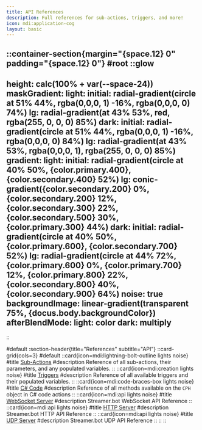 ```yaml
---
title: API References
description: Full references for sub-actions, triggers, and more!
icon: mdi:application-cog
layout: basic
---
```


::container-section{margin="{space.12} 0" padding="{space.12} 0"}
#root
  ::glow
  ---
  height: calc(100% + var(--space-24))
  maskGradient:
    light:
      initial: radial-gradient(circle at 51% 44%, rgba(0,0,0, 1) -16%, rgba(0,0,0, 0) 74%)
      lg: radial-gradient(at 43% 53%, red, rgba(255, 0, 0, 0) 85%)
    dark:
      initial: radial-gradient(circle at 51% 44%, rgba(0,0,0, 1) -16%, rgba(0,0,0, 0) 84%)
      lg: radial-gradient(at 43% 53%, rgba(0,0,0, 1), rgba(255, 0, 0, 0) 85%)
  gradient:
    light:
      initial: radial-gradient(circle at 40% 50%, {color.primary.400}, {color.secondary.400} 52%)
      lg: conic-gradient({color.secondary.200} 0%, {color.secondary.200} 12%, {color.secondary.300} 22%, {color.secondary.500} 30%, {color.primary.300} 44%)
    dark:
      initial: radial-gradient(circle at 40% 50%, {color.primary.600}, {color.secondary.700} 52%)
      lg: radial-gradient(circle at 44% 72%, {color.primary.600} 0%, {color.primary.700} 12%, {color.primary.800} 22%, {color.secondary.800} 40%, {color.secondary.900} 64%)
  noise: true
  backgroundImage: linear-gradient(transparent 75%, {docus.body.backgroundColor})
  afterBlendMode:
    light: color
    dark: multiply
  ---
  ::

#default
  :section-header{title="References" subtitle="API"}
  ::card-grid{cols=3}
  #default
    ::card{icon=mdi:lightning-bolt-outline lights noise}
    #title
    [Sub-Actions](/api/sub-actions)
    #description
    Reference of all sub-actions, their parameters, and any populated variables.
    ::
    ::card{icon=mdi:creation lights noise}
    #title
    [Triggers](/api/triggers)
    #description
    Reference of all available triggers and their populated variables.
    ::
    ::card{icon=mdi:code-braces-box lights noise}
    #title
    [C# Code](/api/csharp)
    #description
    Reference of all methods available on the `CPH` object in C# code actions
    ::
    ::card{icon=mdi:api lights noise}
    #title
    [WebSocket Server](/api/servers/websocket)
    #description
    Streamer.bot WebSocket API Reference
    ::
    ::card{icon=mdi:api lights noise}
    #title
    [HTTP Server](/api/servers/http)
    #description
    Streamer.bot HTTP API Reference
    ::
    ::card{icon=mdi:api lights noise}
    #title
    [UDP Server](/api/servers/udp)
    #description
    Streamer.bot UDP API Reference
    ::
  ::
::